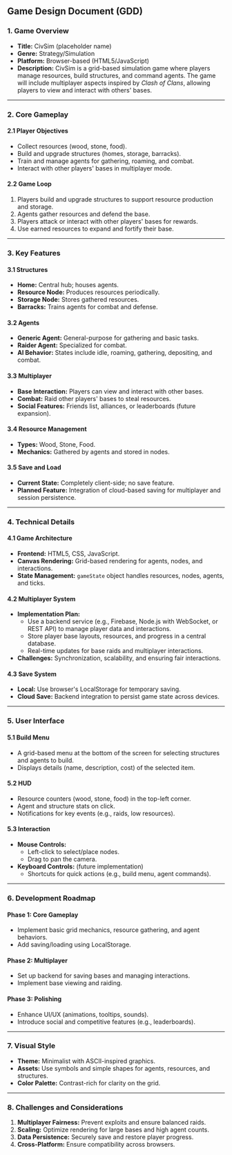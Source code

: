 ## Game Design Document (GDD)

### **1. Game Overview**
- **Title:** CivSim (placeholder name)
- **Genre:** Strategy/Simulation
- **Platform:** Browser-based (HTML5/JavaScript)
- **Description:** CivSim is a grid-based simulation game where players manage resources, build structures, and command agents. The game will include multiplayer aspects inspired by *Clash of Clans*, allowing players to view and interact with others' bases.

---

### **2. Core Gameplay**
#### **2.1 Player Objectives**
- Collect resources (wood, stone, food).
- Build and upgrade structures (homes, storage, barracks).
- Train and manage agents for gathering, roaming, and combat.
- Interact with other players' bases in multiplayer mode.

#### **2.2 Game Loop**
1. Players build and upgrade structures to support resource production and storage.
2. Agents gather resources and defend the base.
3. Players attack or interact with other players' bases for rewards.
4. Use earned resources to expand and fortify their base.

---

### **3. Key Features**
#### **3.1 Structures**
- **Home:** Central hub; houses agents.
- **Resource Node:** Produces resources periodically.
- **Storage Node:** Stores gathered resources.
- **Barracks:** Trains agents for combat and defense.

#### **3.2 Agents**
- **Generic Agent:** General-purpose for gathering and basic tasks.
- **Raider Agent:** Specialized for combat.
- **AI Behavior:** States include idle, roaming, gathering, depositing, and combat.

#### **3.3 Multiplayer**
- **Base Interaction:** Players can view and interact with other bases.
- **Combat:** Raid other players' bases to steal resources.
- **Social Features:** Friends list, alliances, or leaderboards (future expansion).

#### **3.4 Resource Management**
- **Types:** Wood, Stone, Food.
- **Mechanics:** Gathered by agents and stored in nodes.

#### **3.5 Save and Load**
- **Current State:** Completely client-side; no save feature.
- **Planned Feature:** Integration of cloud-based saving for multiplayer and session persistence.

---

### **4. Technical Details**
#### **4.1 Game Architecture**
- **Frontend:** HTML5, CSS, JavaScript.
- **Canvas Rendering:** Grid-based rendering for agents, nodes, and interactions.
- **State Management:** `gameState` object handles resources, nodes, agents, and ticks.

#### **4.2 Multiplayer System**
- **Implementation Plan:**
  - Use a backend service (e.g., Firebase, Node.js with WebSocket, or REST API) to manage player data and interactions.
  - Store player base layouts, resources, and progress in a central database.
  - Real-time updates for base raids and multiplayer interactions.
- **Challenges:** Synchronization, scalability, and ensuring fair interactions.

#### **4.3 Save System**
- **Local:** Use browser's LocalStorage for temporary saving.
- **Cloud Save:** Backend integration to persist game state across devices.

---

### **5. User Interface**
#### **5.1 Build Menu**
- A grid-based menu at the bottom of the screen for selecting structures and agents to build.
- Displays details (name, description, cost) of the selected item.

#### **5.2 HUD**
- Resource counters (wood, stone, food) in the top-left corner.
- Agent and structure stats on click.
- Notifications for key events (e.g., raids, low resources).

#### **5.3 Interaction**
- **Mouse Controls:**
  - Left-click to select/place nodes.
  - Drag to pan the camera.
- **Keyboard Controls:** (future implementation)
  - Shortcuts for quick actions (e.g., build menu, agent commands).

---

### **6. Development Roadmap**
#### **Phase 1: Core Gameplay**
- Implement basic grid mechanics, resource gathering, and agent behaviors.
- Add saving/loading using LocalStorage.

#### **Phase 2: Multiplayer**
- Set up backend for saving bases and managing interactions.
- Implement base viewing and raiding.

#### **Phase 3: Polishing**
- Enhance UI/UX (animations, tooltips, sounds).
- Introduce social and competitive features (e.g., leaderboards).

---

### **7. Visual Style**
- **Theme:** Minimalist with ASCII-inspired graphics.
- **Assets:** Use symbols and simple shapes for agents, resources, and structures.
- **Color Palette:** Contrast-rich for clarity on the grid.

---

### **8. Challenges and Considerations**
1. **Multiplayer Fairness:** Prevent exploits and ensure balanced raids.
2. **Scaling:** Optimize rendering for large bases and high agent counts.
3. **Data Persistence:** Securely save and restore player progress.
4. **Cross-Platform:** Ensure compatibility across browsers.